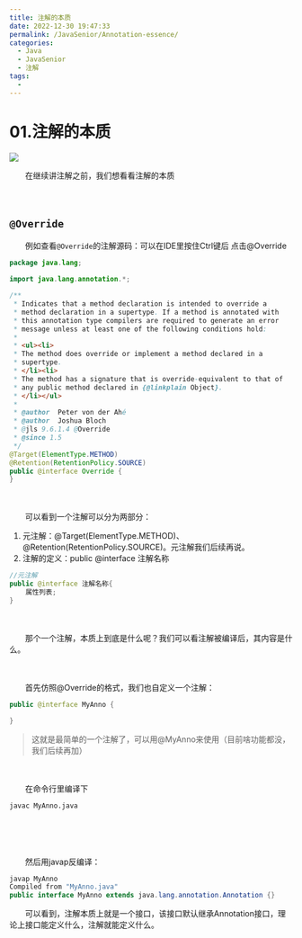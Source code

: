 ```yaml
---
title: 注解的本质
date: 2022-12-30 19:47:33
permalink: /JavaSenior/Annotation-essence/
categories:
  - Java
  - JavaSenior
  - 注解
tags:
  - 
---
```




# 01.注解的本质

![](https://image.peterjxl.com/blog/39-20221230194409-1kpf8r2.jpg)


　　在继续讲注解之前，我们想看看注解的本质

　<!-- more -->　‍

## ​`@Override`​

　　例如查看`@Override`​的注解源码：可以在IDE里按住Ctrl键后 点击@Override

```java
package java.lang;

import java.lang.annotation.*;

/**
 * Indicates that a method declaration is intended to override a
 * method declaration in a supertype. If a method is annotated with
 * this annotation type compilers are required to generate an error
 * message unless at least one of the following conditions hold:
 *
 * <ul><li>
 * The method does override or implement a method declared in a
 * supertype.
 * </li><li>
 * The method has a signature that is override-equivalent to that of
 * any public method declared in {@linkplain Object}.
 * </li></ul>
 *
 * @author  Peter von der Ahé
 * @author  Joshua Bloch
 * @jls 9.6.1.4 @Override
 * @since 1.5
 */
@Target(ElementType.METHOD)
@Retention(RetentionPolicy.SOURCE)
public @interface Override {
}
```

　　‍

　　可以看到一个注解可以分为两部分：

1. 元注解：@Target(ElementType.METHOD)、@Retention(RetentionPolicy.SOURCE)。元注解我们后续再说。
2. 注解的定义：public @interface 注解名称

```java
//元注解
public @interface 注解名称{
	属性列表;
}
```

　　‍

　　那个一个注解，本质上到底是什么呢？我们可以看注解被编译后，其内容是什么。

　　‍

　　首先仿照@Override的格式，我们也自定义一个注解：

```java
public @interface MyAnno { 

}
```

> 这就是最简单的一个注解了，可以用@MyAnno来使用（目前啥功能都没，我们后续再加）

　　‍

　　在命令行里编译下

```shell
javac MyAnno.java
```

　　‍

　　‍

　　然后用javap反编译：

```java
javap MyAnno   
Compiled from "MyAnno.java"
public interface MyAnno extends java.lang.annotation.Annotation {}
```

　　可以看到，注解本质上就是一个接口，该接口默认继承Annotation接口，理论上接口能定义什么，注解就能定义什么。

　　‍

　　‍

　　‍
